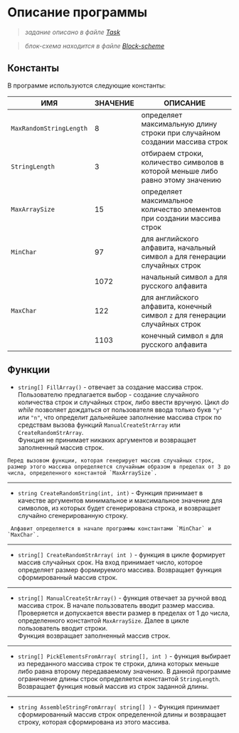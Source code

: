 # Описание программы
>*задание описано в файле [Task](Task.md)*

>*блок-схема находится в файле [Block-scheme](diagram.drawio.png)*

## Константы
В программе используются следующие константы:

| ИМЯ | ЗНАЧЕНИЕ | ОПИСАНИЕ |
-----|--------| ------
 `MaxRandomStringLength` | 8 | определяет максимальную длину строки при случайном создании массива строк
`StringLength` | 3 | отбираем строки, количество символов в которой меньше либо равно этому значению 
`MaxArraySize` | 15 | определяет максимальное количество элементов при создании массива строк
`MinChar` | 97 | для английского алфавита, начальный символ `a` для генерации случайных строк 
 ||1072| начальный символ `a` для русского алфавита
`MaxChar` | 122 | для английского алфавита, конечный символ `z` для генерации случайных строк 
||1103 | конечный символ `я` для русского алфавита

## Функции
* `string[] FillArray()` - отвечает за создание массива строк. Пользователю предлагается выбор - создание случайного количества строк и случайных строк, либо ввести вручную. Цикл _do while_ позволяет дождаться от пользователя ввода только букв `"y"` или `"n"`, что определит дальнейшее заполнение массива строк по средствам вызова функций `ManualCreateStrArray` или `CreateRandomStrArray`.   
Функция не принимает никаких аргументов и возвращает заполненный массив строк.
```
Перед вызовом функции, которая генерирует массив случайных строк, размер этого массива определяется случайным образом в пределах от 3 до числа, определенного константой `MaxArraySize`.   
```
____
* `string CreateRandomString(int, int)` - Функция принимает в качестве аргументов минимальное и максимальное значение для символов, из которых будет сгенерирована строка, и возвращает случайно сгенерированную строку.
```
 Алфавит определяется в начале программы константами `MinChar` и `MaxChar`.
 ```
____
* `string[] CreateRandomStrArray( int )` - функция в цикле формирует массив случайных срок. На вход принимает число, которое определяет размер формируемого массива. Возвращает функция сформированный массив строк.
____
* `string[] ManualCreateStrArray()` - функция отвечает за ручной ввод массива строк. В начале пользователь вводит размер массива. Проверяется и допускается  ввести размер в пределах от 1 до числа, определенного константой `MaxArraySize`.
Далее в цикле пользователь вводит строки.   
Функция возвращает заполненный массив строк.
____
* `string[] PickElementsFromArray( string[], int )` - функция выбирает из переданного массива строк те строки, длина которых меньше либо равна второму передаваемому значению. В данной программе ограничение длины строк определяется константой `StringLength`.   
Возвращает функция новый массив из строк заданной длины. 
____
* `string AssembleStringFromArray( string[] )` - 
Функция принимает сформированный массив строк определенной длины и возвращает строку, которая сформирована из этого массива. 

